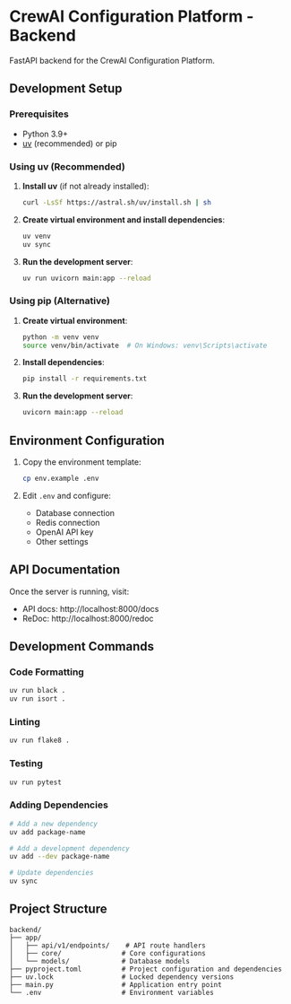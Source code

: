 # CrewAI Configuration Platform - Backend

FastAPI backend for the CrewAI Configuration Platform.

## Development Setup

### Prerequisites

- Python 3.9+
- [uv](https://github.com/astral-sh/uv) (recommended) or pip

### Using uv (Recommended)

1. **Install uv** (if not already installed):
   ```bash
   curl -LsSf https://astral.sh/uv/install.sh | sh
   ```

2. **Create virtual environment and install dependencies**:
   ```bash
   uv venv
   uv sync
   ```

3. **Run the development server**:
   ```bash
   uv run uvicorn main:app --reload
   ```

### Using pip (Alternative)

1. **Create virtual environment**:
   ```bash
   python -m venv venv
   source venv/bin/activate  # On Windows: venv\Scripts\activate
   ```

2. **Install dependencies**:
   ```bash
   pip install -r requirements.txt
   ```

3. **Run the development server**:
   ```bash
   uvicorn main:app --reload
   ```

## Environment Configuration

1. Copy the environment template:
   ```bash
   cp env.example .env
   ```

2. Edit `.env` and configure:
   - Database connection
   - Redis connection
   - OpenAI API key
   - Other settings

## API Documentation

Once the server is running, visit:
- API docs: http://localhost:8000/docs
- ReDoc: http://localhost:8000/redoc

## Development Commands

### Code Formatting
```bash
uv run black .
uv run isort .
```

### Linting
```bash
uv run flake8 .
```

### Testing
```bash
uv run pytest
```

### Adding Dependencies
```bash
# Add a new dependency
uv add package-name

# Add a development dependency
uv add --dev package-name

# Update dependencies
uv sync
```

## Project Structure

```
backend/
├── app/
│   ├── api/v1/endpoints/    # API route handlers
│   ├── core/               # Core configurations
│   └── models/             # Database models
├── pyproject.toml          # Project configuration and dependencies
├── uv.lock                 # Locked dependency versions
├── main.py                 # Application entry point
└── .env                    # Environment variables
``` 